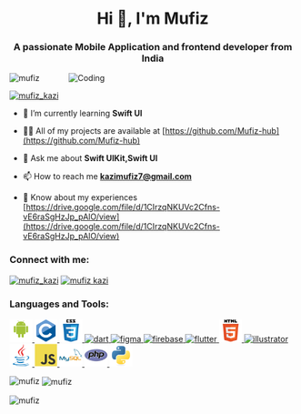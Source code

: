 <h1 align="center">Hi 👋, I'm Mufiz</h1>
<h3 align="center">A passionate Mobile Application and frontend developer from India</h3>
<img align="right" alt="Coding" width="400" src="https://gifdb.com/images/high/animated-man-computer-coding-nae6mec378lsg1i3.webp">

<p align="left"> <img src="[https://i.pinimg.com/736x/b5/1b/78/b51b78ecc9e5711274931774e433b5e6.jpg](https://pngimg.com/uploads/github/github_PNG58.png)" alt="mufiz" /> </p>

<p align="left"> <a href="https://twitter.com/mufiz_kazi" target="blank"><img src="https://img.shields.io/twitter/follow/mufiz_kazi?logo=twitter&style=for-the-badge" alt="mufiz_kazi" /></a> </p>

- 🌱 I’m currently learning **Swift UI**

- 👨‍💻 All of my projects are available at [https://github.com/Mufiz-hub](https://github.com/Mufiz-hub)

- 💬 Ask me about **Swift UIKit,Swift UI**

- 📫 How to reach me **kazimufiz7@gmail.com**

- 📄 Know about my experiences [https://drive.google.com/file/d/1CIrzqNKUVc2Cfns-vE6raSgHzJp_pAlO/view](https://drive.google.com/file/d/1CIrzqNKUVc2Cfns-vE6raSgHzJp_pAlO/view)

<h3 align="left">Connect with me:</h3>
<p align="left">
<a href="https://twitter.com/mufiz_kazi" target="blank"><img align="center" src="https://raw.githubusercontent.com/rahuldkjain/github-profile-readme-generator/master/src/images/icons/Social/twitter.svg" alt="mufiz_kazi" height="30" width="40" /></a>
<a href="https://linkedin.com/in/mufiz kazi" target="blank"><img align="center" src="https://raw.githubusercontent.com/rahuldkjain/github-profile-readme-generator/master/src/images/icons/Social/linked-in-alt.svg" alt="mufiz kazi" height="30" width="40" /></a>
</p>

<h3 align="left">Languages and Tools:</h3>
<p align="left"> <a href="https://developer.android.com" target="_blank" rel="noreferrer"> <img src="https://raw.githubusercontent.com/devicons/devicon/master/icons/android/android-original-wordmark.svg" alt="android" width="40" height="40"/> </a> <a href="https://www.cprogramming.com/" target="_blank" rel="noreferrer"> <img src="https://raw.githubusercontent.com/devicons/devicon/master/icons/c/c-original.svg" alt="c" width="40" height="40"/> </a> <a href="https://www.w3schools.com/css/" target="_blank" rel="noreferrer"> <img src="https://raw.githubusercontent.com/devicons/devicon/master/icons/css3/css3-original-wordmark.svg" alt="css3" width="40" height="40"/> </a> <a href="https://dart.dev" target="_blank" rel="noreferrer"> <img src="https://www.vectorlogo.zone/logos/dartlang/dartlang-icon.svg" alt="dart" width="40" height="40"/> </a> <a href="https://www.figma.com/" target="_blank" rel="noreferrer"> <img src="https://www.vectorlogo.zone/logos/figma/figma-icon.svg" alt="figma" width="40" height="40"/> </a> <a href="https://firebase.google.com/" target="_blank" rel="noreferrer"> <img src="https://www.vectorlogo.zone/logos/firebase/firebase-icon.svg" alt="firebase" width="40" height="40"/> </a> <a href="https://flutter.dev" target="_blank" rel="noreferrer"> <img src="https://www.vectorlogo.zone/logos/flutterio/flutterio-icon.svg" alt="flutter" width="40" height="40"/> </a> <a href="https://www.w3.org/html/" target="_blank" rel="noreferrer"> <img src="https://raw.githubusercontent.com/devicons/devicon/master/icons/html5/html5-original-wordmark.svg" alt="html5" width="40" height="40"/> </a> <a href="https://www.adobe.com/in/products/illustrator.html" target="_blank" rel="noreferrer"> <img src="https://www.vectorlogo.zone/logos/adobe_illustrator/adobe_illustrator-icon.svg" alt="illustrator" width="40" height="40"/> </a> <a href="https://www.java.com" target="_blank" rel="noreferrer"> <img src="https://raw.githubusercontent.com/devicons/devicon/master/icons/java/java-original.svg" alt="java" width="40" height="40"/> </a> <a href="https://developer.mozilla.org/en-US/docs/Web/JavaScript" target="_blank" rel="noreferrer"> <img src="https://raw.githubusercontent.com/devicons/devicon/master/icons/javascript/javascript-original.svg" alt="javascript" width="40" height="40"/> </a> <a href="https://www.mysql.com/" target="_blank" rel="noreferrer"> <img src="https://raw.githubusercontent.com/devicons/devicon/master/icons/mysql/mysql-original-wordmark.svg" alt="mysql" width="40" height="40"/> </a> <a href="https://www.php.net" target="_blank" rel="noreferrer"> <img src="https://raw.githubusercontent.com/devicons/devicon/master/icons/php/php-original.svg" alt="php" width="40" height="40"/> </a> <a href="https://www.python.org" target="_blank" rel="noreferrer"> <img src="https://raw.githubusercontent.com/devicons/devicon/master/icons/python/python-original.svg" alt="python" width="40" height="40"/> </a> </p>

<p><img align="left" src="https://github-readme-stats.vercel.app/api/top-langs?username=mufiz&show_icons=true&locale=en&layout=compact" alt="mufiz" /></p>

<p>&nbsp;<img align="center" src="https://github-readme-stats.vercel.app/api?username=mufiz&show_icons=true&locale=en" alt="mufiz" /></p>

<p><img align="center" src="https://github-readme-streak-stats.herokuapp.com/?user=mufiz&" alt="mufiz" /></p>

